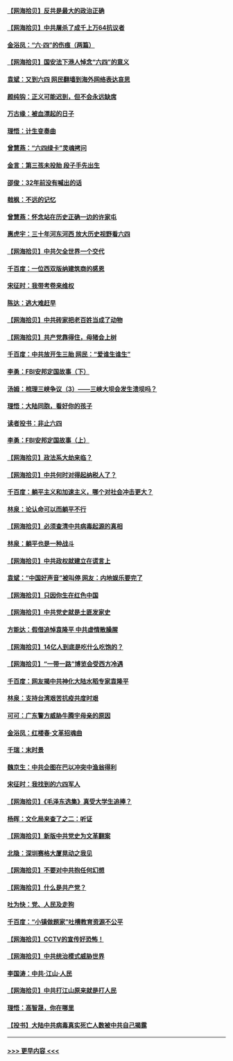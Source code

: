 #### [【网海拾贝】反共是最大的政治正确](../pages/nsc993/n13007051.md?t=06091452) 
#### [【网海拾贝】中共屠杀了成千上万64抗议者](../pages/nsc993/n13002713.md?t=06091452) 
#### [金浴凤：“六·四”的伤痕（两篇）](../pages/nsc993/n13001719.md?t=06091452) 
#### [【网海拾贝】国安法下港人悼念“六四”的意义](../pages/nsc993/n13001039.md?t=06091452) 
#### [袁斌：又到六四 网民翻墙到海外网络表达哀思](../pages/nsc993/n13000995.md?t=06091452) 
#### [颜纯钩：正义可能迟到，但不会永远缺席](../pages/nsc993/n13000920.md?t=06091452) 
#### [万古缘：被血漂起的日子](../pages/nsc993/n13000914.md?t=06091452) 
#### [理悟：计生变奏曲](../pages/nsc993/n13000414.md?t=06091452) 
#### [曾慧燕：“六四绿卡”灵魂拷问](../pages/nsc993/n13000277.md?t=06091452) 
#### [金言：第三孩未投胎 段子手先出生](../pages/nsc993/n13000215.md?t=06091452) 
#### [邵俊：32年前没有喊出的话](../pages/nsc993/n13000181.md?t=06091452) 
#### [戟枫：不远的记忆](../pages/nsc993/n13000121.md?t=06091452) 
#### [曾慧燕：怀念站在历史正确一边的许家屯](../pages/nsc993/n13000073.md?t=06091452) 
#### [惠虎宇：三十年河东河西 放大历史视野看六四](../pages/nsc993/n13000018.md?t=06091452) 
#### [【网海拾贝】中共欠全世界一个交代](../pages/nsc993/n12998706.md?t=06091452) 
#### [千百度：一位西双版纳建筑商的感恩](../pages/nsc993/n12998487.md?t=06091452) 
#### [宋征时：我带考卷来维权](../pages/nsc993/n12994088.md?t=06091452) 
#### [陈达：逃大难赶早](../pages/nsc993/n12993569.md?t=06091452) 
#### [【网海拾贝】中共砖家把老百姓当成了动物](../pages/nsc993/n12993483.md?t=06091452) 
#### [【网海拾贝】共产党靠得住，母猪会上树](../pages/nsc993/n12990730.md?t=06091452) 
#### [千百度：中共放开生三胎 网民：“爱谁生谁生”](../pages/nsc993/n12990644.md?t=06091452) 
#### [李勇：FBI安邦定国故事（下）](../pages/nsc993/n12987854.md?t=06091452) 
#### [汤姆：梳理三峡争议（3）——三峡大坝会发生溃坝吗？](../pages/nsc993/n12989806.md?t=06091452) 
#### [理悟：大陆同胞，看好你的孩子](../pages/nsc993/n12989778.md?t=06091452) 
#### [读者投书：非止六四](../pages/nsc993/n12989673.md?t=06091452) 
#### [李勇：FBI安邦定国故事（上）](../pages/nsc993/n12987749.md?t=06091452) 
#### [【网海拾贝】政法系大劫来临？](../pages/nsc993/n12987596.md?t=06091452) 
#### [【网海拾贝】中共何时对得起纳税人了？](../pages/nsc993/n12985578.md?t=06091452) 
#### [千百度：躺平主义和加速主义，哪个对社会冲击更大？](../pages/nsc993/n12985512.md?t=06091452) 
#### [林泉：论认命可以而躺平不行](../pages/nsc993/n12985505.md?t=06091452) 
#### [【网海拾贝】必须查清中共病毒起源的真相](../pages/nsc993/n12984276.md?t=06091452) 
#### [林泉：躺平也是一种战斗](../pages/nsc993/n12984194.md?t=06091452) 
#### [【网海拾贝】中共政权就建立在谎言上](../pages/nsc993/n12981880.md?t=06091452) 
#### [袁斌：“中国好声音”被叫停 网友：内地娱乐要完了](../pages/nsc993/n12981826.md?t=06091452) 
#### [【网海拾贝】只因你生在红色中国](../pages/nsc993/n12979096.md?t=06091452) 
#### [【网海拾贝】中共党史就是土匪发家史](../pages/nsc993/n12976478.md?t=06091452) 
#### [方能达：假借追悼袁隆平 中共虚情散臊腥](../pages/nsc993/n12976396.md?t=06091452) 
#### [【网海拾贝】14亿人到底是吃什么吃饱的？](../pages/nsc993/n12974125.md?t=06091452) 
#### [【网海拾贝】“一带一路”博览会受西方冷遇](../pages/nsc993/n12971787.md?t=06091452) 
#### [千百度：网友揭中共神化大陆水稻专家袁隆平](../pages/nsc993/n12971733.md?t=06091452) 
#### [林泉：支持台湾艰苦抗疫共度时艰](../pages/nsc993/n12971350.md?t=06091452) 
#### [可可：广东警方威胁牛腾宇母亲的原因](../pages/nsc993/n12971100.md?t=06091452) 
#### [金浴凤：红楼春·文革招魂曲](../pages/nsc993/n12970354.md?t=06091452) 
#### [千瑞：末时景](../pages/nsc993/n12970337.md?t=06091452) 
#### [魏京生：中共企图在巴以冲突中渔翁得利](../pages/nsc993/n12970286.md?t=06091452) 
#### [宋征时：我找到的六四军人](../pages/nsc993/n12970213.md?t=06091452) 
#### [【网海拾贝】《毛泽东选集》真受大学生追捧？](../pages/nsc993/n12968779.md?t=06091452) 
#### [杨晖：文化局来查了之二：听证](../pages/nsc993/n12966528.md?t=06091452) 
#### [【网海拾贝】新版中共党史为文革翻案](../pages/nsc993/n12967526.md?t=06091452) 
#### [北隐：深圳赛格大厦晃动之我见](../pages/nsc993/n12967393.md?t=06091452) 
#### [【网海拾贝】不要对中共抱任何幻想](../pages/nsc993/n12965222.md?t=06091452) 
#### [【网海拾贝】什么是共产党？](../pages/nsc993/n12962781.md?t=06091452) 
#### [吐为快：党、人民及走狗](../pages/nsc993/n12962747.md?t=06091452) 
#### [千百度：“小镇做题家”吐槽教育资源不公平](../pages/nsc993/n12962705.md?t=06091452) 
#### [【网海拾贝】CCTV的宣传好恐怖！](../pages/nsc993/n12959984.md?t=06091452) 
#### [【网海拾贝】中共统治模式威胁世界](../pages/nsc993/n12957622.md?t=06091452) 
#### [李国涛：中共‧江山‧人民](../pages/nsc993/n12957502.md?t=06091452) 
#### [【网海拾贝】中共打江山原来就是打人民](../pages/nsc993/n12954345.md?t=06091452) 
#### [理悟：高智晟，你在哪里](../pages/nsc993/n12953115.md?t=06091452) 
#### [【投书】大陆中共病毒真实死亡人数被中共自己揭露](../pages/nsc993/n12953050.md?t=06091452) 

----
#### [ >>> 更早内容 <<< ](../indexes/nsc993-earlier.md)

